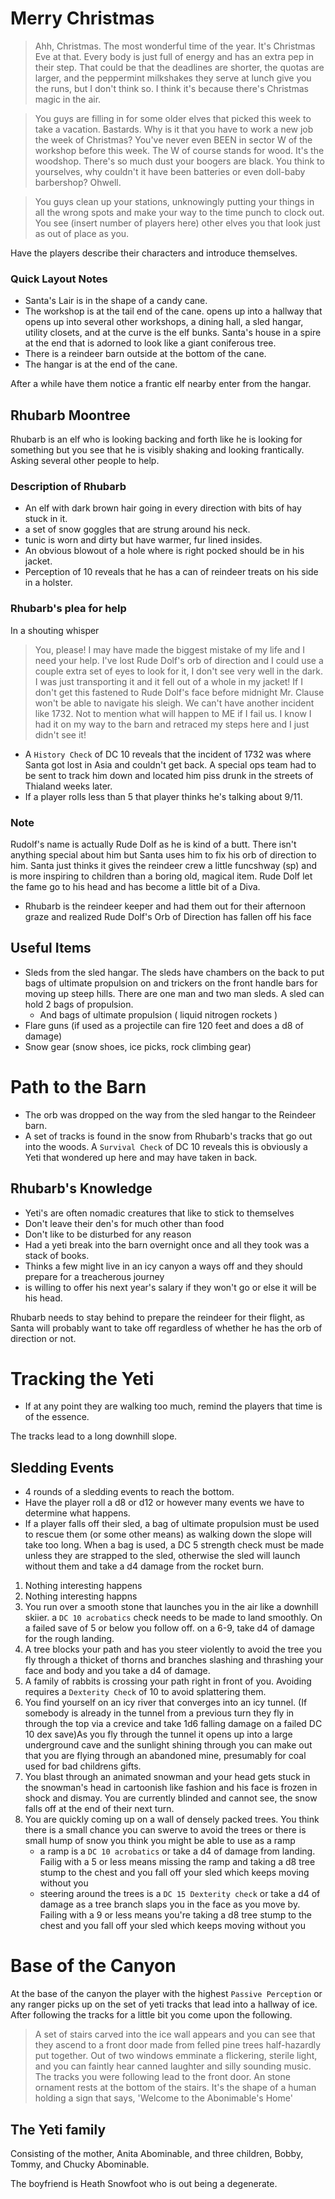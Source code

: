 # Merry Christmas

> Ahh, Christmas. The most wonderful time of the year. It's Christmas Eve at that. Every body is just full of energy and has an extra pep in their step. That could be that the deadlines are shorter, the quotas are larger, and the peppermint milkshakes they serve at lunch give you the runs, but I don't think so. I think it's because there's Christmas magic in the air. 

> You guys are filling in for some older elves that picked this week to take a vacation. Bastards. Why is it that you have to work a new job the week of Christmas? You've never even BEEN in sector W of the workshop before this week. The W of course stands for wood. It's the woodshop. There's so much dust your boogers are black. You think to yourselves, why couldn't it have been batteries or even doll-baby barbershop? Ohwell.

> You guys clean up your stations, unknowingly putting your things in all the wrong spots and make your way to the time punch to clock out. You see (insert number of players here) other elves you that look just as out of place as you.

Have the players describe their characters and introduce themselves. 


### Quick Layout Notes
- Santa's Lair is in the shape of a candy cane.
- The workshop is at the tail end of the cane. opens up into a hallway that opens up into several other workshops, a dining hall, a sled hangar, utility closets, and at the curve is the elf bunks. Santa's house in a spire at the end that is adorned to look like a giant coniferous tree.
- There is a reindeer barn outside at the bottom of the cane.
- The hangar is at the end of the cane.

After a while have them notice a frantic elf nearby enter from the hangar.

## Rhubarb Moontree

Rhubarb is an elf who is looking backing and forth like he is looking for something but you see that he is visibly shaking and looking frantically. Asking several other people to help.

### Description of Rhubarb
- An elf with dark brown hair going in every direction with bits of hay stuck in it.
- a set of snow goggles that are strung around his neck.
- tunic is worn and dirty but have warmer, fur lined insides.
- An obvious blowout of a hole where is right pocked should be in his jacket.
- Perception of 10 reveals that he has a can of reindeer treats on his side in a holster.

### Rhubarb's plea for help
In a shouting whisper
> You, please! I may have made the biggest mistake of my life and I need your help. I've lost Rude Dolf's orb of direction and I could use a couple extra set of eyes to look for it, I don't see very well in the dark. I was just transporting it and it fell out of a whole in my jacket! If I don't get this fastened to Rude Dolf's face before midnight Mr. Clause won't be able to navigate his sleigh. We can't have another incident like 1732. Not to mention what will happen to ME if I fail us. I know I had it on my way to the barn and retraced my steps here and I just didn't see it!

- A `History Check` of DC 10 reveals that the incident of 1732 was where Santa got lost in Asia and couldn't get back. A special ops team had to be sent to track him down and located him piss drunk in the streets of Thialand weeks later. 
- If a player rolls less than 5 that player thinks he's talking about 9/11.

### Note
Rudolf's name is actually Rude Dolf as he is kind of a butt. There isn't anything special about him but Santa uses him to fix his orb of direction to him. Santa just thinks it gives the reindeer crew a little funcshway (sp) and is more inspiring to children than a boring old, magical item. Rude Dolf let the fame go to his head and has become a little bit of a Diva.

- Rhubarb is the reindeer keeper and had them out for their afternoon graze and realized Rude Dolf's Orb of Direction has fallen off his face

## Useful Items
- Sleds from the sled hangar. The sleds have chambers on the back to put bags of ultimate propulsion on and trickers on the front handle bars for moving up steep hills. There are one man and two man sleds. A sled can hold 2 bags of propulsion.
    - And bags of ultimate propulsion ( liquid nitrogen rockets )
- Flare guns (if used as a projectile can fire 120 feet and does a d8 of damage)
- Snow gear (snow shoes, ice picks, rock climbing gear)

# Path to the Barn

- The orb was dropped on the way from the sled hangar to the Reindeer barn.
- A set of tracks is found in the snow from Rhubarb's tracks that go out into the woods. A `Survival Check` of DC 10 reveals this is obviously a Yeti that wondered up here and may have taken in back.

## Rhubarb's Knowledge
- Yeti's are often nomadic creatures that like to stick to themselves
- Don't leave their den's for much other than food
- Don't like to be disturbed for any reason
- Had a yeti break into the barn overnight once and all they took was a stack of books.
- Thinks a few might live in an icy canyon a ways off and they should prepare for a treacherous journey
- is willing to offer his next year's salary if they won't go or else it will be his head.

Rhubarb needs to stay behind to prepare the reindeer for their flight, as Santa will probably want to take off regardless of whether he has the orb of direction or not.

# Tracking the Yeti
- If at any point they are walking too much, remind the players that time is of the essence.

The tracks lead to a long downhill slope.

## Sledding Events

- 4 rounds of a sledding events to reach the bottom.
- Have the player roll a d8 or d12 or however many events we have to determine what happens.
- If a player falls off their sled, a bag of ultimate propulsion must be used to rescue them (or some other means) as walking down the slope will take too long. When a bag is used, a DC 5 strength check must be made unless they are strapped to the sled, otherwise the sled will launch without them and take a d4 damage from the rocket burn.

1. Nothing interesting happens
1. Nothing interesting happns
1. You run over a smooth stone that launches you in the air like a downhill skiier. a `DC 10 acrobatics` check needs to be made to land smoothly. On a failed save of 5 or below you follow off. on a 6-9, take d4 of damage for the rough landing.
1. A tree blocks your path and has you steer violently to avoid the tree you fly through a thicket of thorns and branches slashing and thrashing your face and body and you take a d4 of damage.
1. A family of rabbits is crossing your path right in front of you. Avoiding requires a `Dexterity Check` of 10 to avoid splattering them. 
1. You find yourself on an icy river that converges into an icy tunnel. (If somebody is already in the tunnel from a previous turn they fly in through the top via a crevice and take 1d6 falling damage on a failed DC 10 dex save)As you fly through the tunnel it opens up into a large underground cave and the sunlight shining through you can make out that you are flying through an abandoned mine, presumably for coal used for bad childrens gifts.
1. You blast through an animated snowman and your head gets stuck in the snowman's head in cartoonish like fashion and his face is frozen in shock and dismay. You are currently blinded and cannot see, the snow falls off at the end of their next turn.
1. You are quickly coming up on a wall of densely packed trees. You think there is a small chance you can swerve to avoid the trees or there is small hump of snow you think you might be able to use as a ramp
    - a ramp is a `DC 10 acrobatics` or take a d4 of damage from landing. Failig with a 5 or less means missing the ramp and taking a d8 tree stump to the chest and you fall off your sled which keeps moving without you
    - steering around the trees is a `DC 15 Dexterity check` or take a d4 of damage as a tree branch slaps you in the face as you move by. Failing with a 9 or less means you're taking a d8 tree stump to the chest and you fall off your sled which keeps moving without you

# Base of the Canyon

At the base of the canyon the player with the highest `Passive Perception` or any ranger picks up on the set of yeti tracks that lead into a hallway of ice. After following the tracks for a little bit you come upon the following.

> A set of stairs carved into the ice wall appears and you can see that they ascend to a front door made from felled pine trees half-hazardly put together. Out of two windows emminate a flickering, sterile light, and you can faintly hear canned laughter and silly sounding music. The tracks you were following lead to the front door. An stone ornament rests at the bottom of the stairs. It's the shape of a human holding a sign that says, 'Welcome to the Abonimable's Home'

## The Yeti family
Consisting of the mother, Anita Abominable, and three children, Bobby, Tommy, and Chucky Abominable.

The boyfriend is Heath Snowfoot who is out being a degenerate.

